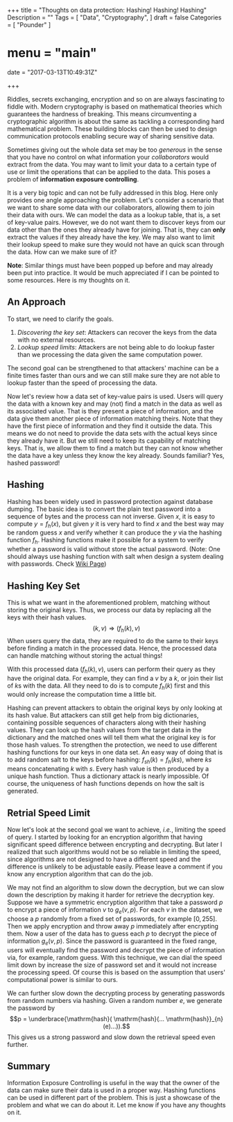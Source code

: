 +++
title = "Thoughts on data protection: Hashing! Hashing! Hashing"
Description = ""
Tags = [
  "Data",
  "Cryptography",
]
draft = false
Categories = [
  "Pounder"
]
# menu = "main"
date = "2017-03-13T10:49:31Z"

+++

Riddles, secrets exchanging, encryption and so on are always fascinating to fiddle with.
Modern cryptography is based on mathematical theories which guarantees the hardness of breaking.
This means circumventing a cryptographic algorithm is about the same as tackling a corresponding hard mathematical problem.
These building blocks can then be used to design communication protocols enabling secure way of sharing sensitive data.

Sometimes giving out the whole data set may be too _generous_ in the sense that you have no control on what information your _collaborators_ would extract from the data.
You may want to limit your data to a certain type of use or limit the operations that can be applied to the data.
This poses a problem of **information exposure controlling**.

It is a very big topic and can not be fully addressed in this blog.
Here only provides one angle approaching the problem.
Let's consider a scenario that we want to share some data with our collaborators, allowing them to join their data with ours.
We can model the data as a lookup table, that is, a set of key-value pairs.
However, we do not want them to discover keys from our data other than the ones they already have for joining.
That is, they can **only** extract the values if they already have the key.
We may also want to limit their lookup speed to make sure they would not have an quick scan through the data.
How can we make sure of it?

**Note**: Similar things must have been popped up before and may already been put into practice.
It would be much appreciated if I can be pointed to some resources.
Here is my thoughts on it.

An Approach
-----------

To start, we need to clarify the goals.

 1. _Discovering the key set_: Attackers can recover the keys from the data with no external resources.
 2. _Lookup speed limits_: Attackers are not being able to do lookup faster than we processing the data given the same computation power.

The second goal can be strengthened to that attackers' machine can be a finite times faster than ours and we can still make sure they are not able to lookup faster than the speed of processing the data.

Now let's review how a data set of key-value pairs is used.
Users will query the data with a known key and may (not) find a match in the data as well as its associated value.
That is they present a piece of information, and the data give them another piece of information matching theirs.
Note that they have the first piece of information and they find it outside the data.
This means we do not need to provide the data sets with the actual keys since they already have it.
But we still need to keep its capability of matching keys.
That is, we allow them to find a match but they can not know whether the data have a key unless they know the key already.
Sounds familiar?
Yes, hashed password!

Hashing
-------

Hashing has been widely used in password protection against database dumping.
The basic idea is to convert the plain text password into a sequence of bytes and the process can not inverse.
Given $x$, it is easy to compute $y=f_h(x)$, but given $y$ it is very hard to find $x$ and the best way may be random guess $x$ and verify whether it can produce the $y$ via the hashing function $f_h$.
Hashing functions make it possible for a system to verify whether a password is valid without store the actual password.
(Note: One should always use hashing function with salt when design a system dealing with passwords. Check [Wiki Page][1])

Hashing Key Set
--------------

This is what we want in the aforementioned problem, matching without storing the original keys.
Thus, we process our data by replacing all the keys with their hash values.
$$ (k, v) \Rightarrow (f_h(k), v) $$
When users query the data, they are required to do the same to their keys before finding a match in the processed data.
Hence, the processed data can handle matching without storing the actual things!

With this processed data $(f_h(k), v)$, users can perform their query as they have the original data.
For example, they can find a $v$ by a $k$, or join their list of $k$s with the data.
All they need to do is to compute $f_h(k)$ first and this would only increase the computation time a little bit.

Hashing can prevent attackers to obtain the original keys by only looking at its hash value.
But attackers can still get help from big dictionaries, containing possible sequences of characters along with their hashing values.
They can look up the hash values from the target data in the dictionary and the matched ones will tell them what the original key is for those hash values.
To strengthen the protection, we need to use different hashing functions for our keys in one data set.
An easy way of doing that is to add random salt to the keys before hashing: $f_{sh}(k) = f_h(ks)$, where $ks$ means concatenating $k$ with $s$.
Every hash value is then produced by a unique hash function.
Thus a dictionary attack is nearly impossible.
Of course, the uniqueness of hash functions depends on how the salt is generated.


Retrial Speed Limit
-------------------

Now let's look at the second goal we want to achieve, _i.e._, limiting the speed of query.
I started by looking for an encryption algorithm that having significant speed difference between encrypting and decrypting.
But later I realized that such algorithms would not be so reliable in limiting the speed, since algorithms are not designed to have a different speed and the difference is unlikely to be adjustable easily.
Please leave a comment if you know any encryption algorithm that can do the job.

We may not find an algorithm to slow down the decryption, but we can slow down the description by making it harder for retrieve the decryption key.
Suppose we have a symmetric encryption algorithm that take a password $p$ to encrypt a piece of information $v$ to $g_e(v, p)$.
For each $v$ in the dataset, we choose a $p$ randomly from a fixed set of passwords, for example $[0, 255]$.
Then we apply encryption and throw away $p$ immediately after encrypting them.
Now a user of the data has to guess each $p$ to decrypt the piece of information $g_e(v, p)$.
Since the password is guaranteed in the fixed range, users will eventually find the password and decrypt the piece of information via, for example, random guess.
With this technique, we can dial the speed limit down by increase the size of password set and it would not increase the processing speed.
Of course this is based on the assumption that users' computational power is similar to ours.

We can further slow down the decrypting process by generating passwords from random numbers via hashing.
Given a random number $e$, we generate the password by $$p = \underbrace{\mathrm{hash}( \mathrm{hash}(... \mathrm{hash}}_{n} (e)...)).$$
This gives us a strong password and slow down the retrieval speed even further.

Summary
-------

Information Exposure Controlling is useful in the way that the owner of the data can make sure their data is used in a proper way.
Hashing functions can be used in different part of the problem.
This is just a showcase of the problem and what we can do about it.
Let me know if you have any thoughts on it.

[1]: https://en.wikipedia.org/wiki/Salt_(cryptography)
